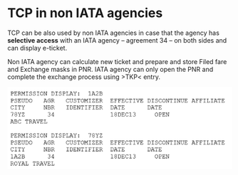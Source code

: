 # TCP in non IATA agencies

TCP can be also used by non IATA agencies in case that the agency has **selective access** with an IATA agency – agreement 34 – on both sides and can display e-ticket.

Non IATA agency can calculate new ticket and prepare and store Filed fare and Exchange masks in PNR. IATA agency can only open the PNR and complete the exchange process using &gt;TKP&lt; entry.

![Example of Selective Access settings](../../.gitbook/assets/image%20%2838%29.png)

